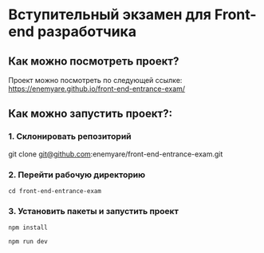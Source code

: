 
# Вступительный экзамен для Front-end разработчика

## Как можно посмотреть проект?

Проект можно посмотреть по следующей ссылке: https://enemyare.github.io/front-end-entrance-exam/
 

## Как можно запустить проект?:
### 1. Склонировать репозиторий
git clone git@github.com:enemyare/front-end-entrance-exam.git

### 2. Перейти рабочую директорию
```
cd front-end-entrance-exam
```
### 3. Установить пакеты и запустить проект
```
npm install
```
```
npm run dev
```
